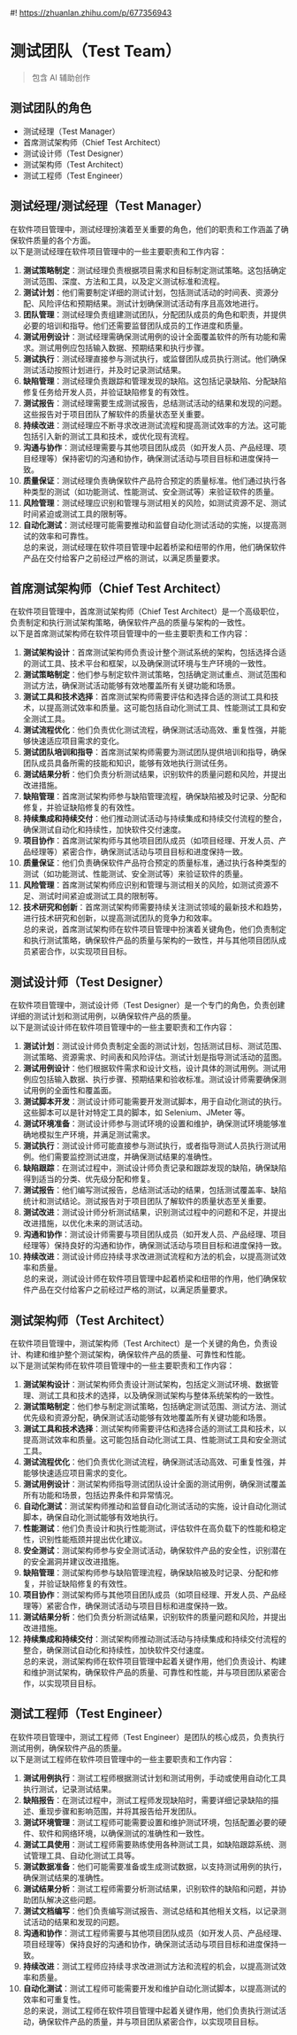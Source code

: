 #! https://zhuanlan.zhihu.com/p/677356943
# 测试团队（Test Team）

> 包含 AI 辅助创作

## 测试团队的角色

- 测试经理（Test Manager）
- 首席测试架构师（Chief Test Architect）
- 测试设计师（Test Designer）
- 测试架构师（Test Architect）
- 测试工程师（Test Engineer）

## 测试经理/测试经理（Test Manager）

在软件项目管理中，测试经理扮演着至关重要的角色，他们的职责和工作涵盖了确保软件质量的各个方面。  
以下是测试经理在软件项目管理中的一些主要职责和工作内容：

1. **测试策略制定**：测试经理负责根据项目需求和目标制定测试策略。这包括确定测试范围、深度、方法和工具，以及定义测试标准和流程。
2. **测试计划**：他们需要制定详细的测试计划，包括测试活动的时间表、资源分配、风险评估和预期结果。测试计划确保测试活动有序且高效地进行。
3. **团队管理**：测试经理负责组建测试团队，分配团队成员的角色和职责，并提供必要的培训和指导。他们还需要监督团队成员的工作进度和质量。
4. **测试用例设计**：测试经理需确保测试用例的设计全面覆盖软件的所有功能和需求。测试用例应包括输入数据、预期结果和执行步骤。
5. **测试执行**：测试经理直接参与测试执行，或监督团队成员执行测试。他们确保测试活动按照计划进行，并及时记录测试结果。
6. **缺陷管理**：测试经理负责跟踪和管理发现的缺陷。这包括记录缺陷、分配缺陷修复任务给开发人员，并验证缺陷修复的有效性。
7. **测试报告**：测试经理需要生成测试报告，总结测试活动的结果和发现的问题。这些报告对于项目团队了解软件的质量状态至关重要。
8. **持续改进**：测试经理应不断寻求改进测试流程和提高测试效率的方法。这可能包括引入新的测试工具和技术，或优化现有流程。
9. **沟通与协作**：测试经理需要与其他项目团队成员（如开发人员、产品经理、项目经理等）保持密切的沟通和协作，确保测试活动与项目目标和进度保持一致。
10. **质量保证**：测试经理负责确保软件产品符合预定的质量标准。他们通过执行各种类型的测试（如功能测试、性能测试、安全测试等）来验证软件的质量。
11. **风险管理**：测试经理应识别和管理与测试相关的风险，如测试资源不足、测试时间紧迫或测试工具的限制等。
12. **自动化测试**：测试经理可能需要推动和监督自动化测试活动的实施，以提高测试的效率和可靠性。  
    总的来说，测试经理在软件项目管理中起着桥梁和纽带的作用，他们确保软件产品在交付给客户之前经过严格的测试，以满足质量要求。

## 首席测试架构师（Chief Test Architect）

在软件项目管理中，首席测试架构师（Chief Test Architect）是一个高级职位，负责制定和执行测试架构策略，确保软件产品的质量与架构的一致性。  
以下是首席测试架构师在软件项目管理中的一些主要职责和工作内容：

1. **测试架构设计**：首席测试架构师负责设计整个测试系统的架构，包括选择合适的测试工具、技术平台和框架，以及确保测试环境与生产环境的一致性。
2. **测试策略制定**：他们参与制定软件测试策略，包括确定测试重点、测试范围和测试方法，确保测试活动能够有效地覆盖所有关键功能和场景。
3. **测试工具和技术选择**：首席测试架构师需要评估和选择合适的测试工具和技术，以提高测试效率和质量。这可能包括自动化测试工具、性能测试工具和安全测试工具。
4. **测试流程优化**：他们负责优化测试流程，确保测试活动高效、重复性强，并能够快速适应项目需求的变化。
5. **测试团队培训和指导**：首席测试架构师需要为测试团队提供培训和指导，确保团队成员具备所需的技能和知识，能够有效地执行测试任务。
6. **测试结果分析**：他们负责分析测试结果，识别软件的质量问题和风险，并提出改进措施。
7. **缺陷管理**：首席测试架构师参与缺陷管理流程，确保缺陷被及时记录、分配和修复，并验证缺陷修复的有效性。
8. **持续集成和持续交付**：他们推动测试活动与持续集成和持续交付流程的整合，确保测试自动化和持续性，加快软件交付速度。
9. **项目协作**：首席测试架构师与其他项目团队成员（如项目经理、开发人员、产品经理等）紧密合作，确保测试活动与项目目标和进度保持一致。
10. **质量保证**：他们负责确保软件产品符合预定的质量标准，通过执行各种类型的测试（如功能测试、性能测试、安全测试等）来验证软件的质量。
11. **风险管理**：首席测试架构师应识别和管理与测试相关的风险，如测试资源不足、测试时间紧迫或测试工具的限制等。
12. **技术研究和创新**：首席测试架构师需要持续关注测试领域的最新技术和趋势，进行技术研究和创新，以提高测试团队的竞争力和效率。  
    总的来说，首席测试架构师在软件项目管理中扮演着关键角色，他们负责制定和执行测试策略，确保软件产品的质量与架构的一致性，并与其他项目团队成员紧密合作，以实现项目目标。

## 测试设计师（Test Designer）

在软件项目管理中，测试设计师（Test Designer）是一个专门的角色，负责创建详细的测试计划和测试用例，以确保软件产品的质量。  
以下是测试设计师在软件项目管理中的一些主要职责和工作内容：

1. **测试计划**：测试设计师负责制定全面的测试计划，包括测试目标、测试范围、测试策略、资源需求、时间表和风险评估。测试计划是指导测试活动的蓝图。
2. **测试用例设计**：他们根据软件需求和设计文档，设计具体的测试用例。测试用例应包括输入数据、执行步骤、预期结果和验收标准。测试设计师需要确保测试用例的全面性和覆盖面。
3. **测试脚本开发**：测试设计师可能需要开发测试脚本，用于自动化测试的执行。这些脚本可以是针对特定工具的脚本，如 Selenium、JMeter 等。
4. **测试环境准备**：测试设计师参与测试环境的设置和维护，确保测试环境能够准确地模拟生产环境，并满足测试需求。
5. **测试执行**：测试设计师可能直接参与测试执行，或者指导测试人员执行测试用例。他们需要监控测试进度，并确保测试结果的准确性。
6. **缺陷跟踪**：在测试过程中，测试设计师负责记录和跟踪发现的缺陷，确保缺陷得到适当的分类、优先级分配和修复。
7. **测试报告**：他们编写测试报告，总结测试活动的结果，包括测试覆盖率、缺陷统计和测试结论。测试报告对于项目团队了解软件的质量状态至关重要。
8. **测试改进**：测试设计师分析测试结果，识别测试过程中的问题和不足，并提出改进措施，以优化未来的测试活动。
9. **沟通和协作**：测试设计师需要与项目团队成员（如开发人员、产品经理、项目经理等）保持良好的沟通和协作，确保测试活动与项目目标和进度保持一致。
10. **持续改进**：测试设计师应持续寻求改进测试流程和方法的机会，以提高测试效率和质量。  
    总的来说，测试设计师在软件项目管理中起着桥梁和纽带的作用，他们确保软件产品在交付给客户之前经过严格的测试，以满足质量要求。

## 测试架构师（Test Architect）

在软件项目管理中，测试架构师（Test Architect）是一个关键的角色，负责设计、构建和维护整个测试架构，确保软件产品的质量、可靠性和性能。  
以下是测试架构师在软件项目管理中的一些主要职责和工作内容：

1. **测试架构设计**：测试架构师负责设计测试架构，包括定义测试环境、数据管理、测试工具和技术的选择，以及确保测试架构与整体系统架构的一致性。
2. **测试策略制定**：他们参与制定测试策略，包括确定测试范围、测试方法、测试优先级和资源分配，确保测试活动能够有效地覆盖所有关键功能和场景。
3. **测试工具和技术选择**：测试架构师需要评估和选择合适的测试工具和技术，以提高测试效率和质量。这可能包括自动化测试工具、性能测试工具和安全测试工具。
4. **测试流程优化**：他们负责优化测试流程，确保测试活动高效、可重复性强，并能够快速适应项目需求的变化。
5. **测试用例设计**：测试架构师指导测试团队设计全面的测试用例，确保测试覆盖所有功能和场景，包括边界条件和异常情况。
6. **自动化测试**：测试架构师推动和监督自动化测试活动的实施，设计自动化测试脚本，确保自动化测试能够有效地执行。
7. **性能测试**：他们负责设计和执行性能测试，评估软件在高负载下的性能和稳定性，识别性能瓶颈并提出优化建议。
8. **安全测试**：测试架构师参与安全测试活动，确保软件产品的安全性，识别潜在的安全漏洞并建议改进措施。
9. **缺陷管理**：测试架构师参与缺陷管理流程，确保缺陷被及时记录、分配和修复，并验证缺陷修复的有效性。
10. **项目协作**：测试架构师与其他项目团队成员（如项目经理、开发人员、产品经理等）紧密合作，确保测试活动与项目目标和进度保持一致。
11. **测试结果分析**：他们负责分析测试结果，识别软件的质量问题和风险，并提出改进措施。
12. **持续集成和持续交付**：测试架构师推动测试活动与持续集成和持续交付流程的整合，确保测试自动化和持续性，加快软件交付速度。  
    总的来说，测试架构师在软件项目管理中起着关键作用，他们负责设计、构建和维护测试架构，确保软件产品的质量、可靠性和性能，并与项目团队紧密合作，以实现项目目标。

## 测试工程师（Test Engineer）

在软件项目管理中，测试工程师（Test Engineer）是团队的核心成员，负责执行测试用例，确保软件产品的质量。  
以下是测试工程师在软件项目管理中的一些主要职责和工作内容：

1. **测试用例执行**：测试工程师根据测试计划和测试用例，手动或使用自动化工具执行测试，记录测试结果。
2. **缺陷报告**：在测试过程中，测试工程师发现缺陷时，需要详细记录缺陷的描述、重现步骤和影响范围，并将其报告给开发团队。
3. **测试环境管理**：测试工程师可能需要设置和维护测试环境，包括配置必要的硬件、软件和网络环境，以确保测试的准确性和一致性。
4. **测试工具使用**：测试工程师需要熟练使用各种测试工具，如缺陷跟踪系统、测试管理工具、自动化测试工具等。
5. **测试数据准备**：他们可能需要准备或生成测试数据，以支持测试用例的执行，确保测试结果的准确性。
6. **测试结果分析**：测试工程师需要分析测试结果，识别软件的缺陷和问题，并协助团队解决这些问题。
7. **测试文档编写**：他们负责编写测试报告、测试总结和其他相关文档，以记录测试活动的结果和发现的问题。
8. **沟通和协作**：测试工程师需要与其他项目团队成员（如开发人员、产品经理、项目经理等）保持良好的沟通和协作，确保测试活动与项目目标和进度保持一致。
9. **持续改进**：测试工程师应持续寻求改进测试方法和流程的机会，以提高测试效率和质量。
10. **自动化测试**：测试工程师可能需要开发和维护自动化测试脚本，以提高测试的效率和可重复性。  
    总的来说，测试工程师在软件项目管理中起着关键作用，他们负责执行测试活动，确保软件产品的质量，并与项目团队紧密合作，以实现项目目标。
